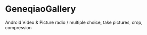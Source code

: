 # GeneqiaoGallery
Android Video &amp; Picture radio / multiple choice, take pictures, crop, compression
